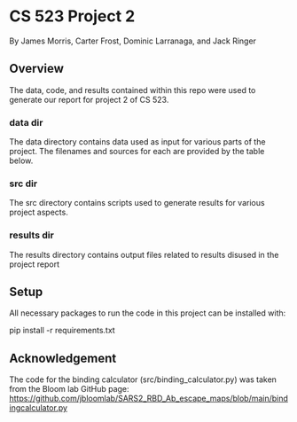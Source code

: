 # CS 523 Project 2
By James Morris, Carter Frost, Dominic Larranaga, and Jack Ringer

## Overview
The data, code, and results contained within this repo were used to generate 
our report for project 2 of CS 523. 

### data dir
The data directory contains data used as input for various parts of the project.
The filenames and sources for each are provided by the table below.

### src dir
The src directory contains scripts used to generate results for various
project aspects.

### results dir
The results directory contains output files related to results disused in 
the project report

## Setup
All necessary packages to run the code in this project can be installed with:

pip install -r requirements.txt

## Acknowledgement
The code for the binding calculator (src/binding_calculator.py) was taken 
from the Bloom lab GitHub page: 
https://github.com/jbloomlab/SARS2_RBD_Ab_escape_maps/blob/main/bindingcalculator.py